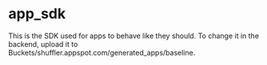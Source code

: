 # app_sdk
This is the SDK used for apps to behave like they should. 
To change it in the backend, upload it to Buckets/shuffler.appspot.com/generated_apps/baseline.
